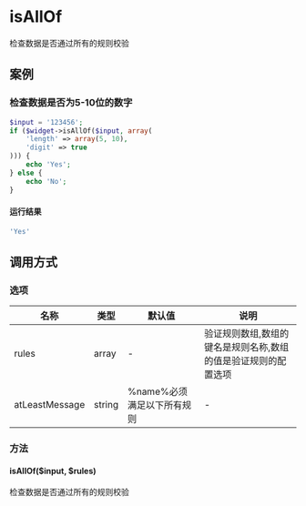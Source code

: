 isAllOf
=======

检查数据是否通过所有的规则校验

案例
----

### 检查数据是否为5-10位的数字
```php
$input = '123456';
if ($widget->isAllOf($input, array(
    'length' => array(5, 10),
    'digit' => true
))) {
    echo 'Yes';
} else {
    echo 'No';
}
```

#### 运行结果
```php
'Yes'
```

调用方式
--------

### 选项

| 名称                | 类型    | 默认值                     | 说明                                                           |
|---------------------|---------|----------------------------|----------------------------------------------------------------|
| rules               | array   | -                          | 验证规则数组,数组的键名是规则名称,数组的值是验证规则的配置选项 |
| atLeastMessage      | string  | %name%必须满足以下所有规则 | -                                                              |

### 方法

#### isAllOf($input, $rules)
检查数据是否通过所有的规则校验